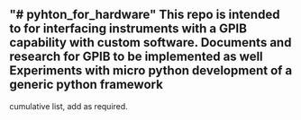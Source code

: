 "# pyhton_for_hardware" 
This repo is intended to for interfacing instruments with a GPIB capability with custom software. 
Documents and research for GPIB to be implemented as well 
Experiments with micro python 
development of a generic python framework 
-----------------------------------------------------------------------
cumulative list, add as required. 
